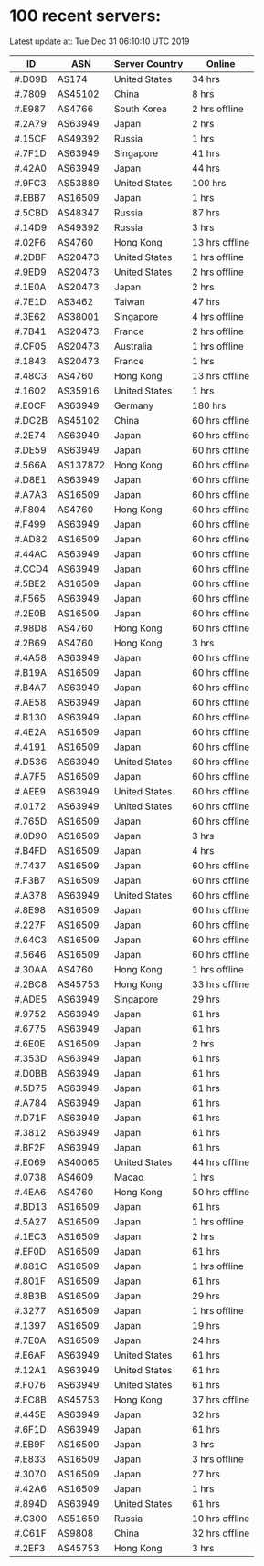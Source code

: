# 100 recent servers:

Latest update at: Tue Dec 31 06:10:10 UTC 2019

| ID | ASN | Server Country | Online |
| -- | --- | -------------- | ------ |
| #.D09B | AS174 | United States | 34 hrs |
| #.7809 | AS45102 | China | 8 hrs |
| #.E987 | AS4766 | South Korea | 2 hrs offline |
| #.2A79 | AS63949 | Japan | 2 hrs |
| #.15CF | AS49392 | Russia | 1 hrs |
| #.7F1D | AS63949 | Singapore | 41 hrs |
| #.42A0 | AS63949 | Japan | 44 hrs |
| #.9FC3 | AS53889 | United States | 100 hrs |
| #.EBB7 | AS16509 | Japan | 1 hrs |
| #.5CBD | AS48347 | Russia | 87 hrs |
| #.14D9 | AS49392 | Russia | 3 hrs |
| #.02F6 | AS4760 | Hong Kong | 13 hrs offline |
| #.2DBF | AS20473 | United States | 1 hrs offline |
| #.9ED9 | AS20473 | United States | 2 hrs offline |
| #.1E0A | AS20473 | Japan | 2 hrs |
| #.7E1D | AS3462 | Taiwan | 47 hrs |
| #.3E62 | AS38001 | Singapore | 4 hrs offline |
| #.7B41 | AS20473 | France | 2 hrs offline |
| #.CF05 | AS20473 | Australia | 1 hrs offline |
| #.1843 | AS20473 | France | 1 hrs |
| #.48C3 | AS4760 | Hong Kong | 13 hrs offline |
| #.1602 | AS35916 | United States | 1 hrs |
| #.E0CF | AS63949 | Germany | 180 hrs |
| #.DC2B | AS45102 | China | 60 hrs offline |
| #.2E74 | AS63949 | Japan | 60 hrs offline |
| #.DE59 | AS63949 | Japan | 60 hrs offline |
| #.566A | AS137872 | Hong Kong | 60 hrs offline |
| #.D8E1 | AS63949 | Japan | 60 hrs offline |
| #.A7A3 | AS16509 | Japan | 60 hrs offline |
| #.F804 | AS4760 | Hong Kong | 60 hrs offline |
| #.F499 | AS63949 | Japan | 60 hrs offline |
| #.AD82 | AS16509 | Japan | 60 hrs offline |
| #.44AC | AS63949 | Japan | 60 hrs offline |
| #.CCD4 | AS63949 | Japan | 60 hrs offline |
| #.5BE2 | AS16509 | Japan | 60 hrs offline |
| #.F565 | AS63949 | Japan | 60 hrs offline |
| #.2E0B | AS16509 | Japan | 60 hrs offline |
| #.98D8 | AS4760 | Hong Kong | 60 hrs offline |
| #.2B69 | AS4760 | Hong Kong | 3 hrs |
| #.4A58 | AS63949 | Japan | 60 hrs offline |
| #.B19A | AS16509 | Japan | 60 hrs offline |
| #.B4A7 | AS63949 | Japan | 60 hrs offline |
| #.AE58 | AS63949 | Japan | 60 hrs offline |
| #.B130 | AS63949 | Japan | 60 hrs offline |
| #.4E2A | AS16509 | Japan | 60 hrs offline |
| #.4191 | AS16509 | Japan | 60 hrs offline |
| #.D536 | AS63949 | United States | 60 hrs offline |
| #.A7F5 | AS16509 | Japan | 60 hrs offline |
| #.AEE9 | AS63949 | United States | 60 hrs offline |
| #.0172 | AS63949 | United States | 60 hrs offline |
| #.765D | AS16509 | Japan | 60 hrs offline |
| #.0D90 | AS16509 | Japan | 3 hrs |
| #.B4FD | AS16509 | Japan | 4 hrs |
| #.7437 | AS16509 | Japan | 60 hrs offline |
| #.F3B7 | AS16509 | Japan | 60 hrs offline |
| #.A378 | AS63949 | United States | 60 hrs offline |
| #.8E98 | AS16509 | Japan | 60 hrs offline |
| #.227F | AS16509 | Japan | 60 hrs offline |
| #.64C3 | AS16509 | Japan | 60 hrs offline |
| #.5646 | AS16509 | Japan | 60 hrs offline |
| #.30AA | AS4760 | Hong Kong | 1 hrs offline |
| #.2BC8 | AS45753 | Hong Kong | 33 hrs offline |
| #.ADE5 | AS63949 | Singapore | 29 hrs |
| #.9752 | AS63949 | Japan | 61 hrs |
| #.6775 | AS63949 | Japan | 61 hrs |
| #.6E0E | AS16509 | Japan | 2 hrs |
| #.353D | AS63949 | Japan | 61 hrs |
| #.D0BB | AS63949 | Japan | 61 hrs |
| #.5D75 | AS63949 | Japan | 61 hrs |
| #.A784 | AS63949 | Japan | 61 hrs |
| #.D71F | AS63949 | Japan | 61 hrs |
| #.3812 | AS63949 | Japan | 61 hrs |
| #.BF2F | AS63949 | Japan | 61 hrs |
| #.E069 | AS40065 | United States | 44 hrs offline |
| #.0738 | AS4609 | Macao | 1 hrs |
| #.4EA6 | AS4760 | Hong Kong | 50 hrs offline |
| #.BD13 | AS16509 | Japan | 61 hrs |
| #.5A27 | AS16509 | Japan | 1 hrs offline |
| #.1EC3 | AS16509 | Japan | 2 hrs |
| #.EF0D | AS16509 | Japan | 61 hrs |
| #.881C | AS16509 | Japan | 1 hrs offline |
| #.801F | AS16509 | Japan | 61 hrs |
| #.8B3B | AS16509 | Japan | 29 hrs |
| #.3277 | AS16509 | Japan | 1 hrs offline |
| #.1397 | AS16509 | Japan | 19 hrs |
| #.7E0A | AS16509 | Japan | 24 hrs |
| #.E6AF | AS63949 | United States | 61 hrs |
| #.12A1 | AS63949 | United States | 61 hrs |
| #.F076 | AS63949 | United States | 61 hrs |
| #.EC8B | AS45753 | Hong Kong | 37 hrs offline |
| #.445E | AS63949 | Japan | 32 hrs |
| #.6F1D | AS63949 | Japan | 61 hrs |
| #.EB9F | AS16509 | Japan | 3 hrs |
| #.E833 | AS16509 | Japan | 3 hrs offline |
| #.3070 | AS16509 | Japan | 27 hrs |
| #.42A6 | AS16509 | Japan | 1 hrs |
| #.894D | AS63949 | United States | 61 hrs |
| #.C300 | AS51659 | Russia | 10 hrs offline |
| #.C61F | AS9808 | China | 32 hrs offline |
| #.2EF3 | AS45753 | Hong Kong | 3 hrs |


